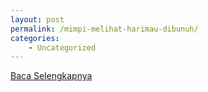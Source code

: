 ```yaml
---
layout: post
permalink: /mimpi-melihat-harimau-dibunuh/
categories:
    - Uncategorized
---
```


[Baca Selengkapnya](/06)